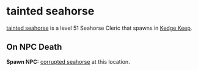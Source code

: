# tainted seahorse



[tainted seahorse](/npc/64048) is a level 51 Seahorse Cleric that spawns in [Kedge Keep](/zone/64).



## On NPC Death

**Spawn NPC:**  [corrupted seahorse](/npc/64050) at this location.